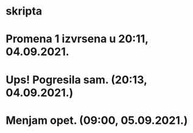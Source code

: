 # skripta

# Promena 1 izvrsena u 20:11, 04.09.2021.

# Ups! Pogresila sam. (20:13, 04.09.2021.)

# Menjam opet. (09:00, 05.09.2021.)